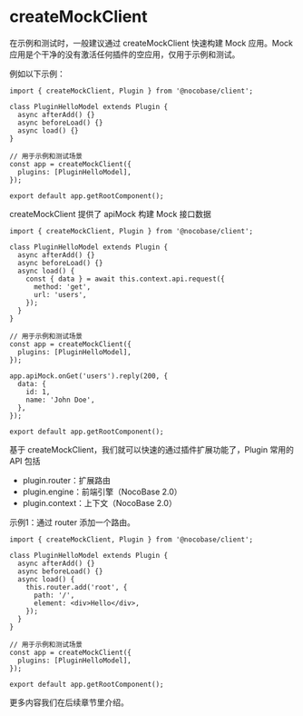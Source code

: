# createMockClient

在示例和测试时，一般建议通过 createMockClient 快速构建 Mock 应用。Mock 应用是个干净的没有激活任何插件的空应用，仅用于示例和测试。

例如以下示例：

```tsx pure
import { createMockClient, Plugin } from '@nocobase/client';

class PluginHelloModel extends Plugin {
  async afterAdd() {}
  async beforeLoad() {}
  async load() {}
}

// 用于示例和测试场景
const app = createMockClient({
  plugins: [PluginHelloModel],
});

export default app.getRootComponent();
```

createMockClient 提供了 apiMock 构建 Mock 接口数据

```tsx pure
import { createMockClient, Plugin } from '@nocobase/client';

class PluginHelloModel extends Plugin {
  async afterAdd() {}
  async beforeLoad() {}
  async load() {
    const { data } = await this.context.api.request({
      method: 'get',
      url: 'users',
    });
  }
}

// 用于示例和测试场景
const app = createMockClient({
  plugins: [PluginHelloModel],
});

app.apiMock.onGet('users').reply(200, {
  data: {
    id: 1,
    name: 'John Doe',
  },
});

export default app.getRootComponent();
```

基于 createMockClient，我们就可以快速的通过插件扩展功能了，Plugin 常用的 API 包括

- plugin.router：扩展路由
- plugin.engine：前端引擎（NocoBase 2.0）
- plugin.context：上下文（NocoBase 2.0）

示例1：通过 router 添加一个路由。

```tsx pure
import { createMockClient, Plugin } from '@nocobase/client';

class PluginHelloModel extends Plugin {
  async afterAdd() {}
  async beforeLoad() {}
  async load() {
    this.router.add('root', {
      path: '/',
      element: <div>Hello</div>,
    });
  }
}

// 用于示例和测试场景
const app = createMockClient({
  plugins: [PluginHelloModel],
});

export default app.getRootComponent();
```

更多内容我们在后续章节里介绍。

